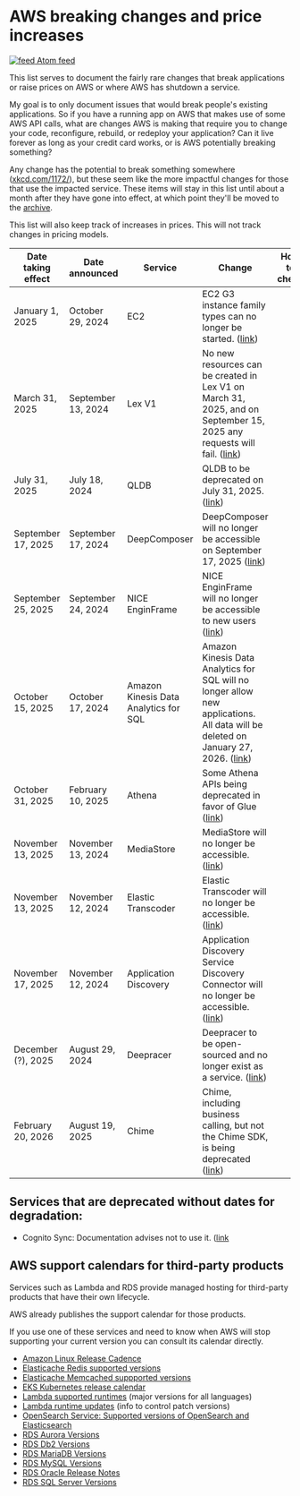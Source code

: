 # AWS breaking changes and price increases
[![feed](https://github.com/SummitRoute/aws_breaking_changes/raw/main/screenshots/feed_icon.png) Atom feed](https://github.com/SummitRoute/aws_breaking_changes/releases.atom)

This list serves to document the fairly rare changes that break applications or raise prices on AWS or where AWS has shutdown a service.

My goal is to only document issues that would break people's existing applications. So if you have a running app on AWS that makes use of some AWS API calls, what are changes AWS is making that require you to change your code, reconfigure, rebuild, or redeploy your application? Can it live forever as long as your credit card works, or is AWS potentially breaking something?

Any change has the potential to break something somewhere ([xkcd.com/1172/](https://xkcd.com/1172/)), but these seem like the more impactful changes for those that use the impacted service.  These items will stay in this list until about a month after they have gone into effect, at which point they'll be moved to the [archive](archive.md).

This list will also keep track of increases in prices.  This will not track changes in pricing models. 

| Date taking effect | Date announced | Service | Change | How to check |
| ---- | ---- |---- |---- |---- | 
| January 1, 2025 | October 29, 2024 | EC2 | EC2 G3 instance family types can no longer be started. ([link](https://github.com/SummitRoute/aws_breaking_changes/issues/114)) | |
| March 31, 2025 | September 13, 2024 | Lex V1 | No new resources can be created in Lex V1 on March 31, 2025, and on September 15, 2025 any requests will fail. ([link](https://github.com/SummitRoute/aws_breaking_changes/issues/107)) | |
| July 31, 2025 | July 18, 2024 | QLDB | QLDB to be deprecated on July 31, 2025. ([link](https://docs.aws.amazon.com/qldb/latest/developerguide/document-history.html)) | |
| September 17, 2025 | September 17, 2024 | DeepComposer | DeepComposer will no longer be accessible on September 17, 2025 ([link](https://aws.amazon.com/blogs/machine-learning/support-for-aws-deepcomposer-ending-soon/)) | |
| September 25, 2025 | September 24, 2024 | NICE EnginFrame | NICE EnginFrame will no longer be accessible to new users ([link](https://aws.amazon.com/jp/blogs/hpc/discontinuation-of-nice-enginframe-effective-september-25th-2025/)) | |
| October 15, 2025 | October 17, 2024 | Amazon Kinesis Data Analytics for SQL | Amazon Kinesis Data Analytics for SQL will no longer allow new applications. All data will be deleted on January 27, 2026. ([link](https://aws.amazon.com/blogs/big-data/migrate-from-amazon-kinesis-data-analytics-for-sql-to-amazon-managed-service-for-apache-flink-and-amazon-managed-service-for-apache-flink-studio/)) | |
| October 31, 2025 | February 10, 2025 | Athena | Some Athena APIs being deprecated in favor of Glue ([link](https://github.com/SummitRoute/aws_breaking_changes/issues/122#issue-2843827261)) | |
| November 13, 2025 | November 13, 2024 | MediaStore | MediaStore will no longer be accessible. ([link](https://aws.amazon.com/blogs/media/support-for-aws-elemental-mediastore-ending-soon/)) | |
| November 13, 2025 | November 12, 2024 | Elastic Transcoder | Elastic Transcoder will no longer be accessible. ([link](https://aws.amazon.com/blogs/media/support-for-amazon-elastic-transcoder-ending-soon/)) | |
| November 17, 2025 | November 12, 2024 | Application Discovery | Application Discovery Service Discovery Connector will no longer be accessible. ([link](https://aws.amazon.com/blogs/migration-and-modernization/deprecation-of-aws-application-discovery-service-discovery-connector/)) | |
| December (?), 2025 | August 29, 2024 | Deepracer | Deepracer to be open-sourced and no longer exist as a service. ([link](https://aws.amazon.com/blogs/machine-learning/celebrating-the-final-aws-deepracer-league-championship-and-road-ahead/)) | |
| February 20, 2026 | August 19, 2025 | Chime | Chime, including business calling, but not the Chime SDK, is being deprecated ([link](https://aws.amazon.com/blogs/messaging-and-targeting/update-on-support-for-amazon-chime/)) | |

## Services that are deprecated without dates for degradation:
- Cognito Sync: Documentation advises not to use it. ([link](https://docs.aws.amazon.com/cognito/latest/developerguide/cognito-sync.html)


## AWS support calendars for third-party products

Services such as Lambda and RDS provide managed hosting for third-party products that have their own lifecycle.

AWS already publishes the support calendar for those products.

If you use one of these services and need to know when AWS will stop supporting your current version you can consult its calendar directly.

* [Amazon Linux Release Cadence](https://docs.aws.amazon.com/linux/al2023/ug/release-cadence.html)
* [Elasticache Redis supported versions](https://docs.aws.amazon.com/AmazonElastiCache/latest/red-ug/supported-engine-versions.html)
* [Elasticache Memcached suppported versions](https://docs.aws.amazon.com/AmazonElastiCache/latest/mem-ug/supported-engine-versions-mc.html)
* [EKS Kubernetes release calendar](https://docs.aws.amazon.com/eks/latest/userguide/kubernetes-versions.html)
* [Lambda supported runtimes](https://docs.aws.amazon.com/lambda/latest/dg/lambda-runtimes.html) (major versions for all languages)
* [Lambda runtime updates](https://docs.aws.amazon.com/lambda/latest/dg/runtimes-update.html) (info to control patch versions)
* [OpenSearch Service: Supported versions of OpenSearch and Elasticsearch](https://docs.aws.amazon.com/opensearch-service/latest/developerguide/what-is.html#choosing-version)
* [RDS Aurora Versions](https://docs.aws.amazon.com/AmazonRDS/latest/AuroraUserGuide/Aurora.VersionPolicy.html)
* [RDS Db2 Versions](https://docs.aws.amazon.com/AmazonRDS/latest/UserGuide/Db2.Concepts.VersionMgmt.html)
* [RDS MariaDB Versions](https://docs.aws.amazon.com/AmazonRDS/latest/UserGuide/MariaDB.Concepts.VersionMgmt.html)
* [RDS MySQL Versions](https://docs.aws.amazon.com/AmazonRDS/latest/UserGuide/MySQL.Concepts.VersionMgmt.html)
* [RDS Oracle Release Notes](https://docs.aws.amazon.com/AmazonRDS/latest/OracleReleaseNotes/Welcome.html)
* [RDS SQL Server Versions](https://docs.aws.amazon.com/AmazonRDS/latest/UserGuide/CHAP_SQLServer.html)
